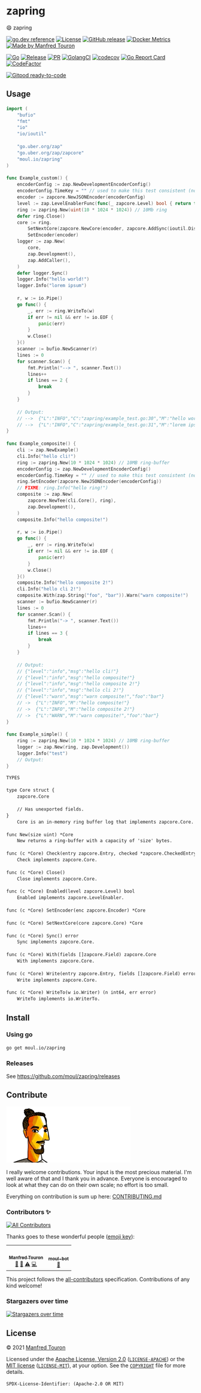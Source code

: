 # zapring

:smile: zapring

[![go.dev reference](https://img.shields.io/badge/go.dev-reference-007d9c?logo=go&logoColor=white)](https://pkg.go.dev/moul.io/zapring)
[![License](https://img.shields.io/badge/license-Apache--2.0%20%2F%20MIT-%2397ca00.svg)](https://github.com/moul/zapring/blob/master/COPYRIGHT)
[![GitHub release](https://img.shields.io/github/release/moul/zapring.svg)](https://github.com/moul/zapring/releases)
[![Docker Metrics](https://images.microbadger.com/badges/image/moul/zapring.svg)](https://microbadger.com/images/moul/zapring)
[![Made by Manfred Touron](https://img.shields.io/badge/made%20by-Manfred%20Touron-blue.svg?style=flat)](https://manfred.life/)

[![Go](https://github.com/moul/zapring/workflows/Go/badge.svg)](https://github.com/moul/zapring/actions?query=workflow%3AGo)
[![Release](https://github.com/moul/zapring/workflows/Release/badge.svg)](https://github.com/moul/zapring/actions?query=workflow%3ARelease)
[![PR](https://github.com/moul/zapring/workflows/PR/badge.svg)](https://github.com/moul/zapring/actions?query=workflow%3APR)
[![GolangCI](https://golangci.com/badges/github.com/moul/zapring.svg)](https://golangci.com/r/github.com/moul/zapring)
[![codecov](https://codecov.io/gh/moul/zapring/branch/master/graph/badge.svg)](https://codecov.io/gh/moul/zapring)
[![Go Report Card](https://goreportcard.com/badge/moul.io/zapring)](https://goreportcard.com/report/moul.io/zapring)
[![CodeFactor](https://www.codefactor.io/repository/github/moul/zapring/badge)](https://www.codefactor.io/repository/github/moul/zapring)

[![Gitpod ready-to-code](https://img.shields.io/badge/Gitpod-ready--to--code-blue?logo=gitpod)](https://gitpod.io/#https://github.com/moul/zapring)

## Usage

[embedmd]:# (example_test.go /import\ / $)
```go
import (
	"bufio"
	"fmt"
	"io"
	"io/ioutil"

	"go.uber.org/zap"
	"go.uber.org/zap/zapcore"
	"moul.io/zapring"
)

func Example_custom() {
	encoderConfig := zap.NewDevelopmentEncoderConfig()
	encoderConfig.TimeKey = "" // used to make this test consistent (not depending on current timestamp)
	encoder := zapcore.NewJSONEncoder(encoderConfig)
	level := zap.LevelEnablerFunc(func(_ zapcore.Level) bool { return true })
	ring := zapring.New(uint(10 * 1024 * 1024)) // 10Mb ring
	defer ring.Close()
	core := ring.
		SetNextCore(zapcore.NewCore(encoder, zapcore.AddSync(ioutil.Discard), level)).
		SetEncoder(encoder)
	logger := zap.New(
		core,
		zap.Development(),
		zap.AddCaller(),
	)
	defer logger.Sync()
	logger.Info("hello world!")
	logger.Info("lorem ipsum")

	r, w := io.Pipe()
	go func() {
		_, err := ring.WriteTo(w)
		if err != nil && err != io.EOF {
			panic(err)
		}
		w.Close()
	}()
	scanner := bufio.NewScanner(r)
	lines := 0
	for scanner.Scan() {
		fmt.Println("--> ", scanner.Text())
		lines++
		if lines == 2 {
			break
		}
	}

	// Output:
	// -->  {"L":"INFO","C":"zapring/example_test.go:30","M":"hello world!"}
	// -->  {"L":"INFO","C":"zapring/example_test.go:31","M":"lorem ipsum"}
}

func Example_composite() {
	cli := zap.NewExample()
	cli.Info("hello cli!")
	ring := zapring.New(10 * 1024 * 1024) // 10MB ring-buffer
	encoderConfig := zap.NewDevelopmentEncoderConfig()
	encoderConfig.TimeKey = "" // used to make this test consistent (not depending on current timestamp)
	ring.SetEncoder(zapcore.NewJSONEncoder(encoderConfig))
	// FIXME: ring.Info("hello ring!")
	composite := zap.New(
		zapcore.NewTee(cli.Core(), ring),
		zap.Development(),
	)
	composite.Info("hello composite!")

	r, w := io.Pipe()
	go func() {
		_, err := ring.WriteTo(w)
		if err != nil && err != io.EOF {
			panic(err)
		}
		w.Close()
	}()
	composite.Info("hello composite 2!")
	cli.Info("hello cli 2!")
	composite.With(zap.String("foo", "bar")).Warn("warn composite!")
	scanner := bufio.NewScanner(r)
	lines := 0
	for scanner.Scan() {
		fmt.Println("-> ", scanner.Text())
		lines++
		if lines == 3 {
			break
		}
	}

	// Output:
	// {"level":"info","msg":"hello cli!"}
	// {"level":"info","msg":"hello composite!"}
	// {"level":"info","msg":"hello composite 2!"}
	// {"level":"info","msg":"hello cli 2!"}
	// {"level":"warn","msg":"warn composite!","foo":"bar"}
	// ->  {"L":"INFO","M":"hello composite!"}
	// ->  {"L":"INFO","M":"hello composite 2!"}
	// ->  {"L":"WARN","M":"warn composite!","foo":"bar"}
}

func Example_simple() {
	ring := zapring.New(10 * 1024 * 1024) // 10MB ring-buffer
	logger := zap.New(ring, zap.Development())
	logger.Info("test")
	// Output:
}
```

[embedmd]:# (.tmp/usage.txt txt /TYPES/ $)
```txt
TYPES

type Core struct {
	zapcore.Core

	// Has unexported fields.
}
    Core is an in-memory ring buffer log that implements zapcore.Core.

func New(size uint) *Core
    New returns a ring-buffer with a capacity of 'size' bytes.

func (c *Core) Check(entry zapcore.Entry, checked *zapcore.CheckedEntry) *zapcore.CheckedEntry
    Check implements zapcore.Core.

func (c *Core) Close()
    Close implements zapcore.Core.

func (c *Core) Enabled(level zapcore.Level) bool
    Enabled implements zapcore.LevelEnabler.

func (c *Core) SetEncoder(enc zapcore.Encoder) *Core

func (c *Core) SetNextCore(core zapcore.Core) *Core

func (c *Core) Sync() error
    Sync implements zapcore.Core.

func (c *Core) With(fields []zapcore.Field) zapcore.Core
    With implements zapcore.Core.

func (c *Core) Write(entry zapcore.Entry, fields []zapcore.Field) error
    Write implements zapcore.Core.

func (c *Core) WriteTo(w io.Writer) (n int64, err error)
    WriteTo implements io.WriterTo.

```

## Install

### Using go

```sh
go get moul.io/zapring
```

### Releases

See https://github.com/moul/zapring/releases

## Contribute

![Contribute <3](https://raw.githubusercontent.com/moul/moul/master/contribute.gif)

I really welcome contributions.
Your input is the most precious material.
I'm well aware of that and I thank you in advance.
Everyone is encouraged to look at what they can do on their own scale;
no effort is too small.

Everything on contribution is sum up here: [CONTRIBUTING.md](./CONTRIBUTING.md)

### Contributors ✨

<!-- ALL-CONTRIBUTORS-BADGE:START - Do not remove or modify this section -->
[![All Contributors](https://img.shields.io/badge/all_contributors-2-orange.svg)](#contributors)
<!-- ALL-CONTRIBUTORS-BADGE:END -->

Thanks goes to these wonderful people ([emoji key](https://allcontributors.org/docs/en/emoji-key)):

<!-- ALL-CONTRIBUTORS-LIST:START - Do not remove or modify this section -->
<!-- prettier-ignore-start -->
<!-- markdownlint-disable -->
<table>
  <tr>
    <td align="center"><a href="http://manfred.life"><img src="https://avatars1.githubusercontent.com/u/94029?v=4" width="100px;" alt=""/><br /><sub><b>Manfred Touron</b></sub></a><br /><a href="#maintenance-moul" title="Maintenance">🚧</a> <a href="https://github.com/moul/zapring/commits?author=moul" title="Documentation">📖</a> <a href="https://github.com/moul/zapring/commits?author=moul" title="Tests">⚠️</a> <a href="https://github.com/moul/zapring/commits?author=moul" title="Code">💻</a></td>
    <td align="center"><a href="https://manfred.life/moul-bot"><img src="https://avatars1.githubusercontent.com/u/41326314?v=4" width="100px;" alt=""/><br /><sub><b>moul-bot</b></sub></a><br /><a href="#maintenance-moul-bot" title="Maintenance">🚧</a></td>
  </tr>
</table>

<!-- markdownlint-enable -->
<!-- prettier-ignore-end -->
<!-- ALL-CONTRIBUTORS-LIST:END -->

This project follows the [all-contributors](https://github.com/all-contributors/all-contributors)
specification. Contributions of any kind welcome!

### Stargazers over time

[![Stargazers over time](https://starchart.cc/moul/zapring.svg)](https://starchart.cc/moul/zapring)

## License

© 2021   [Manfred Touron](https://manfred.life)

Licensed under the [Apache License, Version 2.0](https://www.apache.org/licenses/LICENSE-2.0)
([`LICENSE-APACHE`](LICENSE-APACHE)) or the [MIT license](https://opensource.org/licenses/MIT)
([`LICENSE-MIT`](LICENSE-MIT)), at your option.
See the [`COPYRIGHT`](COPYRIGHT) file for more details.

`SPDX-License-Identifier: (Apache-2.0 OR MIT)`

